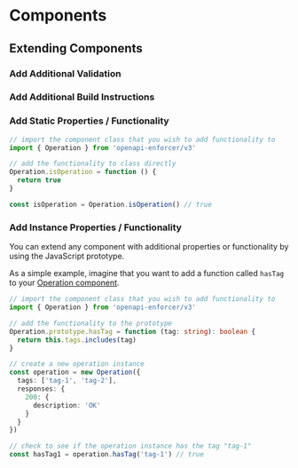 # Components

## Extending Components

### Add Additional Validation

### Add Additional Build Instructions

### Add Static Properties / Functionality

```ts
// import the component class that you wish to add functionality to
import { Operation } from 'openapi-enforcer/v3'

// add the functionality to class directly
Operation.isOperation = function () {
  return true
} 

const isOperation = Operation.isOperation() // true
```

### Add Instance Properties / Functionality

You can extend any component with additional properties or functionality by using the JavaScript prototype. 

As a simple example, imagine that you want to add a function called `hasTag` to your [Operation component](#).

```ts
// import the component class that you wish to add functionality to
import { Operation } from 'openapi-enforcer/v3'

// add the functionality to the prototype
Operation.prototype.hasTag = function (tag: string): boolean {
  return this.tags.includes(tag)
}

// create a new operation instance
const operation = new Operation({
  tags: ['tag-1', 'tag-2'],
  responses: {
    200: {
      description: 'OK'
    }
  }
})

// check to see if the operation instance has the tag "tag-1"
const hasTag1 = operation.hasTag('tag-1') // true
```
